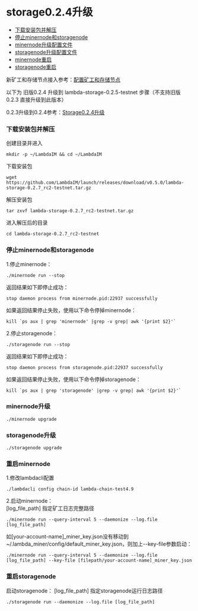 # storage0.2.4升级

* [下载安装包并解压](#下载安装包并解压)
* [停止minernode和storagenode](#停止minernode和storagenode)
* [minernode升级配置文件](#minernode升级配置文件)
* [storagenode升级配置文件](#storagenode升级配置文件)
* [minernode重启](#minernode重启)
* [storagenode重启](#storagenode重启)

新矿工和存储节点接入参考：[配置矿工和存储节点](Testnet-Miner-Guide.md)  

以下为 旧版0.2.4 升级到 lambda-storage-0.2.5-testnet 步骤（不支持旧版 0.2.3 直接升级到此版本）

0.2.3升级到0.2.4参考：[Storage0.2.4升级](Testnet-Storage-Upgrade023.md)



### 下载安装包并解压

创建目录并进入 

```
mkdir -p ~/LambdaIM && cd ~/LambdaIM
```
下载安装包
```
wget https://github.com/LambdaIM/launch/releases/download/v0.5.0/lambda-storage-0.2.7_rc2-testnet.tar.gz
```
解压安装包
```
tar zxvf lambda-storage-0.2.7_rc2-testnet.tar.gz
```
进入解压后的目录
```
cd lambda-storage-0.2.7_rc2-testnet
```

### 停止minernode和storagenode
1.停止minernode：
```
./minernode run --stop
```
返回结果如下即停止成功：
```
stop daemon process from minernode.pid:22937 successfully
```
如果返回结果停止失败，使用以下命令停掉minernode：
```
kill `ps aux | grep 'minernode' |grep -v grep| awk '{print $2}'`
```

2.停止storagenode：
```
./storagenode run --stop
```
返回结果如下即停止成功：
```
stop daemon process from storagenode.pid:22937 successfully
```
如果返回结果停止失败，使用以下命令停掉storagenode：
```
kill `ps aux | grep 'storagenode' |grep -v grep| awk '{print $2}'`
```

### minernode升级

```
./minernode upgrade
```

### storagenode升级

```
./storagenode upgrade
```

### 重启minernode
1.修改lambdacli配置
```
./lambdacli config chain-id lambda-chain-test4.9
```

2.启动minernode：  
[log_file_path] 指定矿工日志完整路径
```
./minernode run --query-interval 5 --daemonize --log.file [log_file_path]
```

如[your-account-name]_miner_key.json没有移动到~/.lambda_miner/config/default_miner_key.json，则加上--key-file参数启动：
```
./minernode run --query-interval 5 --daemonize --log.file [log_file_path] --key-file [filepath/your-account-name]_miner_key.json
```

### 重启storagenode
启动storagenode：
[log_file_path] 指定storagenode运行日志路径
```
./storagenode run --daemonize --log.file [log_file_path]
```
